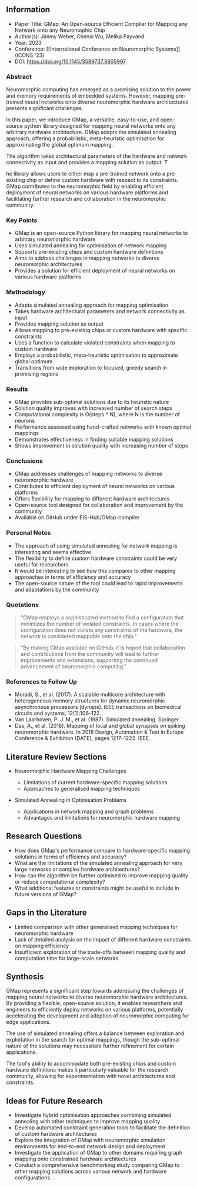 ## Information

- Paper Title: GMap: An Open-source Efficient Compiler for Mapping any Network onto any Neuromophic Chip
- Author(s): Jimmy Weber, Chenxi Wu, Melika Payvand
- Year: 2023
- Conference: [[International Conference on Neuromorphic Systems]] (ICONS '23)
- DOI: https://doi.org/10.1145/3589737.3605997

### Abstract

Neuromorphic computing has emerged as a promising solution to the power and memory requirements of embedded systems. However, mapping pre-trained neural networks onto diverse neuromorphic hardware architectures presents significant challenges. 

In this paper, we introduce GMap, a versatile, easy-to-use, and open-source python library designed for mapping neural networks onto any arbitrary hardware architecture. GMap adapts the simulated annealing approach, offering a probabilistic, meta-heuristic optimisation for approximating the global optimum mapping. 

The algorithm takes architectural parameters of the hardware and network connectivity as input and provides a mapping solution as output. T

he library allows users to either map a pre-trained network onto a pre-existing chip or define custom hardware with respect to its constraints. GMap contributes to the neuromorphic field by enabling efficient deployment of neural networks on various hardware platforms and facilitating further research and collaboration in the neuromorphic community.

### Key Points

- GMap is an open-source Python library for mapping neural networks to arbitrary neuromorphic hardware
- Uses simulated annealing for optimisation of network mapping
- Supports pre-existing chips and custom hardware definitions
- Aims to address challenges in mapping networks to diverse neuromorphic architectures
- Provides a solution for efficient deployment of neural networks on various hardware platforms

### Methodology

- Adapts simulated annealing approach for mapping optimisation
- Takes hardware architectural parameters and network connectivity as input
- Provides mapping solution as output
- Allows mapping to pre-existing chips or custom hardware with specific constraints
- Uses a function to calculate violated constraints when mapping to custom hardware
- Employs a probabilistic, meta-heuristic optimisation to approximate global optimum
- Transitions from wide exploration to focused, greedy search in promising regions

### Results

- GMap provides sub-optimal solutions due to its heuristic nature
- Solution quality improves with increased number of search steps
- Computational complexity is O(steps * N), where N is the number of neurons
- Performance assessed using hand-crafted networks with known optimal mappings
- Demonstrates effectiveness in finding suitable mapping solutions
- Shows improvement in solution quality with increasing number of steps

### Conclusions

- GMap addresses challenges of mapping networks to diverse neuromorphic hardware
- Contributes to efficient deployment of neural networks on various platforms
- Offers flexibility for mapping to different hardware architectures
- Open-source tool designed for collaboration and improvement by the community
- Available on GitHub under EIS-Hub/GMap-compiler

### Personal Notes

- The approach of using simulated annealing for network mapping is interesting and seems effective
- The flexibility to define custom hardware constraints could be very useful for researchers
- It would be interesting to see how this compares to other mapping approaches in terms of efficiency and accuracy
- The open-source nature of the tool could lead to rapid improvements and adaptations by the community

### Quotations

> "GMap employs a sophisticated method to find a configuration that minimizes the number of violated constraints. In cases where the configuration does not violate any constraints of the hardware, the network is considered mappable onto the chip."

> "By making GMap available on GitHub, it is hoped that collaboration and contributions from the community will lead to further improvements and extensions, supporting the continued advancement of neuromorphic computing."

### References to Follow Up

- Moradi, S., et al. (2017). A scalable multicore architecture with heterogeneous memory structures for dynamic neuromorphic asynchronous processors (dynaps). IEEE transactions on biomedical circuits and systems, 12(1):106–122.
- Van Laarhoven, P. J. M., et al. (1987). Simulated annealing. Springer.
- Das, A., et al. (2018). Mapping of local and global synapses on spiking neuromorphic hardware. In 2018 Design, Automation & Test in Europe Conference & Exhibition (DATE), pages 1217–1222. IEEE.

## Literature Review Sections

- Neuromorphic Hardware Mapping Challenges
  - Limitations of current hardware-specific mapping solutions
  - Approaches to generalised mapping techniques

- Simulated Annealing in Optimisation Problems
  - Applications in network mapping and graph problems
  - Advantages and limitations for neuromorphic hardware mapping

## Research Questions

- How does GMap's performance compare to hardware-specific mapping solutions in terms of efficiency and accuracy?
- What are the limitations of the simulated annealing approach for very large networks or complex hardware architectures?
- How can the algorithm be further optimised to improve mapping quality or reduce computational complexity?
- What additional features or constraints might be useful to include in future versions of GMap?

## Gaps in the Literature

- Limited comparison with other generalised mapping techniques for neuromorphic hardware
- Lack of detailed analysis on the impact of different hardware constraints on mapping efficiency
- Insufficient exploration of the trade-offs between mapping quality and computation time for large-scale networks

## Synthesis

GMap represents a significant step towards addressing the challenges of mapping neural networks to diverse neuromorphic hardware architectures. By providing a flexible, open-source solution, it enables researchers and engineers to efficiently deploy networks on various platforms, potentially accelerating the development and adoption of neuromorphic computing for edge applications. 

The use of simulated annealing offers a balance between exploration and exploitation in the search for optimal mappings, though the sub-optimal nature of the solutions may necessitate further refinement for certain applications. 

The tool's ability to accommodate both pre-existing chips and custom hardware definitions makes it particularly valuable for the research community, allowing for experimentation with novel architectures and constraints.

## Ideas for Future Research

- Investigate hybrid optimisation approaches combining simulated annealing with other techniques to improve mapping quality
- Develop automated constraint generation tools to facilitate the definition of custom hardware architectures
- Explore the integration of GMap with neuromorphic simulation environments for end-to-end network design and deployment
- Investigate the application of GMap to other domains requiring graph mapping onto constrained hardware architectures
- Conduct a comprehensive benchmarking study comparing GMap to other mapping solutions across various network and hardware configurations
